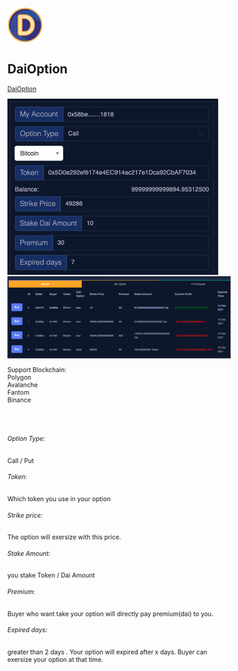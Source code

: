 <img width="80" height="80" src="https://github.com/AlgoNetwork/DaiOption/blob/main/logo.png?raw=true">  

# DaiOption


<a href="algonetwork.github.io/daioption/">DaiOption </a>

<img src="https://github.com/AlgoNetwork/DaiOption/blob/main/s1.png?raw=true">  
<img src="https://github.com/AlgoNetwork/DaiOption/blob/main/s2.png?raw=true">  

Support Blockchain:<br>
Polygon<br>
Avalanche<br>
Fantom<br>
Binance<br>
<br><br><br>
###### Option Type:
Call / Put <br>
###### Token:
Which token you use in your option<br>
###### Strike price:
The option will exersize with this price.<br>
###### Stake Amount:
you stake Token / Dai Amount<br>
###### Premium:
Buyer who want take your option will directly pay premium(dai) to you.<br>
###### Expired days:
greater than 2 days . Your option will expired after x days. Buyer can exersize your option at that time.<br>
